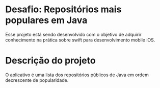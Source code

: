 # Desafio: Repositórios mais populares em Java
Esse projeto está sendo desenvolvido com o objetivo de adquirir conhecimento na prática sobre swift para desenvolvimento mobile iOS. <br>

# Descrição do projeto
O aplicativo é uma lista dos repositórios públicos de Java em ordem decrescente de popularidade.
